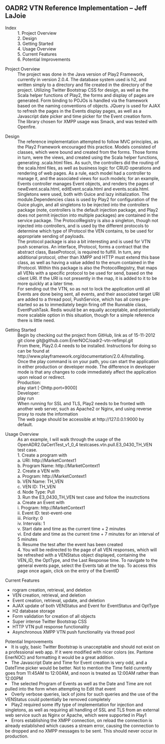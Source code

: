 <h2>OADR2 VTN Reference Implementation – Jeff LaJoie</h2>

<dl>
<dt>Index
<dd>1.	Project Overview
<dd>2.	Design
<dd>3.	Getting Started 
<dd>4.	Usage Overview
<dd>5.	Current Features
<dd>6.	Potential Improvements
</dl>

<dl>    
<dt>Project Overview
<dd>The project was done in the Java version of Play2 Framework, currently in version 2.0.4. The database system used is h2, and written simply to a directory and file created in the directory of the project. Utilizing Twitter Bootstrap CSS for design, as well as the Scala helper functions of Play2, the forms and display of pages are generated. Form binding to POJOs is handled via the framework based on the naming conventions of objects. JQuery is used for AJAX to refresh the pages in the Events display pages, as well as a Javascript date picker and time picker for the Event creation form. The library chosen for XMPP usage was Smack, and was tested with Openfire.
</dl>

<dl>
<dt>Design
<dd>The reference implementation attempted to follow MVC principles, as the Play2 Framework encouraged this practice. Models consisted of classes, which were bound and created from the forms. Those forms in turn, were the views, and created using the Scala helper functions, generating .scala.html files. As such, the controllers did the routing of the scala.html files, as well as business logic for CRUD operations and rendering of web pages. As a rule, each model had a controller to manage it, and the associated views for such models; for an example, Events controller manages Event objects, and renders the pages of newEvent.scala.html, editEvent.scala.html and events.scala.html. 

<dd>Singletons were used, both with Guice and lazy initialization. The module.Dependencies class is used by Play2 for configuration of the Guice plugin, and all singletons to be injected into the controllers package (note, controllers is the default injection package, and Play2 does not permit injection into multiple packages) are contained in the service package. The ProtocolRegistry is also a singleton, though not injected into controllers, and is used by the different protocols to determine which type of IProtocol the VEN contains, to be used for appropriate sending of payloads.
<dd>The protocol package is also a bit interesting and is used for VTN push scenarios. An interface, IProtocol, forms a contract that the abstract class, BaseProtocol, is required to fulfill. In turn, any additional protocol, other than XMPP and HTTP must extend this base class, as well as having a value added to the enum contained in the IProtocol. Within this package is also the ProtocolRegistry, that maps all VENs with a specific protocol to be used for send, based on the client URI. If the URI is not presently in the map, it is added to it to be more quickly at a later time.

<dd>For sending out the VTN, so as not to lock the application until all Events are done being sent, all events, and their associated target URI are added to a thread pool, PushService, which has all cores pre-started so as to immediately begin firing off the Runnable class, EventPushTask. Redis would be an equally acceptable, and potentially more scalable option in this situation, though for a simple reference there is little need.
</dl>

<dl>
<dt>Getting Started
<dd>Begin by checking out the project from GitHub, link as of 15-11-2012
<dd>    git clone git@github.com:EnerNOC/oadr2-vtn-refimpl.git

<dd>From there, Play2.0.4 needs to be installed. Instructions for doing so can be found at http://www.playframework.org/documentation/2.0.4/Installing.

<dd>Once the play command is on your path, you can start the application in either production or developer mode. The difference in developer mode is that any changes to code immediately affect the application upon reload or redirect.

<dd>Production:
<dd>    play start [-Dhttp.port=9000] 
<dd>Developer:
<dd>    play run

<dd>When running for SSL and TLS, Play2 needs to be fronted with another web server, such as Apache2 or Nginx, and using reverse proxy to route the information

<dd>The web page should be accessible at http://127.0.0.1:9000 by default.
</dl>

<dl>
<dt>Usage Overview
<dd>As an example, I will walk through the usage of the OpenADR2.0aCertTest_v1_0_4 testcases.vtn.pull.E3_0430_TH_VEN test case.

<dd>    1.	Create a program with 
<dd>        a.	URI:  http://MarketContext1
<dd>        b.	Program Name:  http://MarketContext1
<dd>    2.	Create a VEN with 
<dd>        a.	Program: http://MarketContext1
<dd>        b.	VEN Name: TH_VEN
<dd>        c.	VEN ID: TH_VEN
<dd>        d.	Node Type: Pull
<dd>    3.	Run the E3_0430_TH_VEN test case and follow the insutrctions
<dd>        a.	Create an Event with
<dd>            i.	Program: http://MarketContext1
<dd>            ii.	Event ID: test-event-one
<dd>            iii.	Priority: 0
<dd>            iv.	Intervals: 1
<dd>            v.	Start date and time as the current time + 2 minutes
<dd>            vi.	End date and time as the current time + 7 minutes for an interval of 5 minutes
<dd>        b.	Resume the test after the event has been created
<dd>    4.	You will be redirected to the page of all VEN responses, which will be refreshed with a VENStatus object displayed, containing the VEN_ID, the OptType, and the Last Response time. To navigate to the general events page, select the Events tab at the top. To access this page once again, click on the entry of the EventID
</dl>

<dl>
<dt>Current Features
<ul>
<li>rogram creation, retrieval, and deletion
<li>VEN creation, retrieval, and deletion
<li>Event creation, retrieval, update, and deletion
<li>AJAX update of both VENStatus and Event for EventStatus and OptType
<li>H2 database storage
<li>Form validation for creation of all objects
<li>Super intense Twitter Bootstrap CSS
<li>HTTP VTN pull response functionality
<li>Asynchronous XMPP VTN push functionality via thread pool
</ul>
</dl>

<dl>
<dt>Potential Improvements
<li>It is ugly, basic Twitter Bootstrap is unacceptable and should not exist on a professional web app. If it were modified with nicer colors (ex. Pantone EnerNOC) and formatting it would be a great addition.
<li>The Javascript Date and Time for Event creation is very odd, and a DateTime picker would be better. Not to mention the Time field currently goes from 11:45AM to 12:00AM, and noon is treated as 12:00AM rather than 12:00PM
<li>The selected Program of Events as well as the Date and Time are not pulled into the form when attempting to Edit that event
<li>Overly verbose queries, lack of joins for such queries and the use of the VENStatus could potentially be removed completely
<li>Play2 required some iffy type of implementation for injection and singletons, as well as requiring all handling of SSL and TLS from an external web service such as Nginx or Apache, which were supported in Play1
<li>Errors establishing the XMPP connection, on reload the connection is already established which causes a stream error, causing the connection to be dropped and no XMPP messages to be sent. This should never occur in production. 
</ul>
</dl>